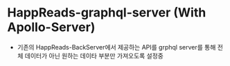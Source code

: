 # HappReads-graphql-server (With Apollo-Server)

- 기존의 HappReads-BackServer에서 제공하는 API를 grphql server를 통해 전체 데이터가 아닌 원하는 데이타 부분만 가져오도록 설정중
